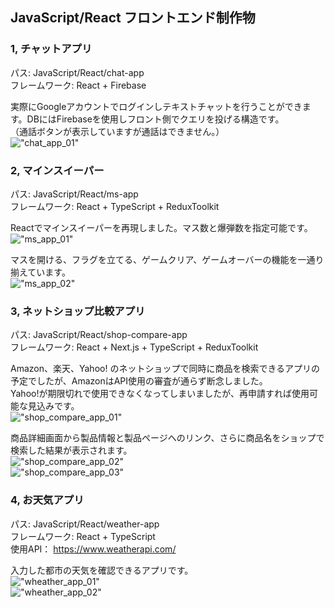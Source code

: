 ## JavaScript/React フロントエンド制作物  

### 1, チャットアプリ  
パス: JavaScript/React/chat-app  
フレームワーク: React + Firebase  

実際にGoogleアカウントでログインしテキストチャットを行うことができます。DBにはFirebaseを使用しフロント側でクエリを投げる構造です。  
（通話ボタンが表示していますが通話はできません。）  
!["chat_app_01"]("others/readme_images/chat_app_01.png")  


### 2, マインスイーパー  
パス: JavaScript/React/ms-app  
フレームワーク: React + TypeScript + ReduxToolkit  

Reactでマインスイーパーを再現しました。マス数と爆弾数を指定可能です。  
!["ms_app_01"]("others/readme_images/ms_app_01.png")  

マスを開ける、フラグを立てる、ゲームクリア、ゲームオーバーの機能を一通り揃えています。  
!["ms_app_02"]("others/readme_images/ms_app_02.png")  


### 3, ネットショップ比較アプリ  
パス: JavaScript/React/shop-compare-app  
フレームワーク: React + Next.js + TypeScript + ReduxToolkit  

Amazon、楽天、Yahoo! のネットショップで同時に商品を検索できるアプリの予定でしたが、AmazonはAPI使用の審査が通らず断念しました。  
Yahoo!が期限切れで使用できなくなってしまいましたが、再申請すれば使用可能な見込みです。  
!["shop_compare_app_01"]("others/readme_images/shop_compare_app_01.png")  

商品詳細画面から製品情報と製品ページへのリンク、さらに商品名をショップで検索した結果が表示されます。  
!["shop_compare_app_02"]("others/readme_images/shop_compare_app_02.png")  
!["shop_compare_app_03"]("others/readme_images/shop_compare_app_03.png")  


### 4, お天気アプリ  
パス: JavaScript/React/weather-app  
フレームワーク: React + TypeScript  
使用API： https://www.weatherapi.com/  

入力した都市の天気を確認できるアプリです。  
!["wheather_app_01"]("others/readme_images/wheather_app_01.png")  
!["wheather_app_02"]("others/readme_images/wheather_app_02.png")  
